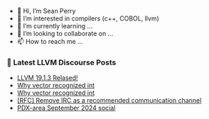 - 👋 Hi, I’m Sean Perry
- 👀 I’m interested in compilers (c++, COBOL, llvm)
- 🌱 I’m currently learning ...
- 💞️ I’m looking to collaborate on ...
- 📫 How to reach me ...

<!---
s66perry/s66perry is a ✨ special ✨ repository because its `README.md` (this file) appears on your GitHub profile.
You can click the Preview link to take a look at your changes.
--->
### 📕 Latest LLVM Discourse Posts

<!-- DISCOURSE-LLVM:START -->
- [LLVM 19.1.3 Relased!](https://discourse.llvm.org/t/llvm-19-1-3-relased/82829#post_1)
- [Why vector recognized int](https://discourse.llvm.org/t/why-vector-recognized-int/82826#post_3)
- [Why vector recognized int](https://discourse.llvm.org/t/why-vector-recognized-int/82826#post_2)
- [[RFC] Remove IRC as a recommended communication channel](https://discourse.llvm.org/t/rfc-remove-irc-as-a-recommended-communication-channel/82808#post_5)
- [PDX-area September 2024 social](https://discourse.llvm.org/t/pdx-area-september-2024-social/81184#post_5)
<!-- DISCOURSE-LLVM:END -->

